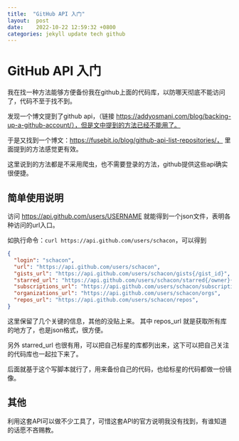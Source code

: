 ```yaml
---
title:  "GitHub API 入门"
layout:  post
date:    2022-10-22 12:59:32 +0800
categories: jekyll update tech github
---
```


# GitHub API 入门

我在找一种方法能够方便备份我在github上面的代码库，以防哪天彻底不能访问了，代码不至于找不到。

发现一个博文提到了github api，（链接 https://addyosmani.com/blog/backing-up-a-github-account/），但是文中提到的方法已经不能用了。

于是又找到一个博文：https://fusebit.io/blog/github-api-list-repositories/， 里面提到的方法感觉更有效。

这里说到的方法都是不采用爬虫，也不需要登录的方法，github提供这些api确实很便捷。

## 简单使用说明

访问 https://api.github.com/users/USERNAME 就能得到一个json文件，表明各种访问的url入口。

如执行命令：`curl https://api.github.com/users/schacon`，可以得到
```json
{
  "login": "schacon",
  "url": "https://api.github.com/users/schacon",
  "gists_url": "https://api.github.com/users/schacon/gists{/gist_id}",
  "starred_url": "https://api.github.com/users/schacon/starred{/owner}{/repo}",
  "subscriptions_url": "https://api.github.com/users/schacon/subscriptions",
  "organizations_url": "https://api.github.com/users/schacon/orgs",
  "repos_url": "https://api.github.com/users/schacon/repos",
}
```
这里保留了几个关键的信息，其他的没贴上来。 其中 repos_url 就是获取所有库的地方了，也是json格式，很方便。

另外 starred_url 也很有用，可以把自己标星的库都列出来，这下可以把自己关注的代码库也一起拉下来了。

后面就基于这个写脚本就行了，用来备份自己的代码，也给标星的代码都做一份镜像。

## 其他

利用这套API可以做不少工具了，可惜这套API的官方说明我没有找到，有谁知道的话愿不吝赐教。
